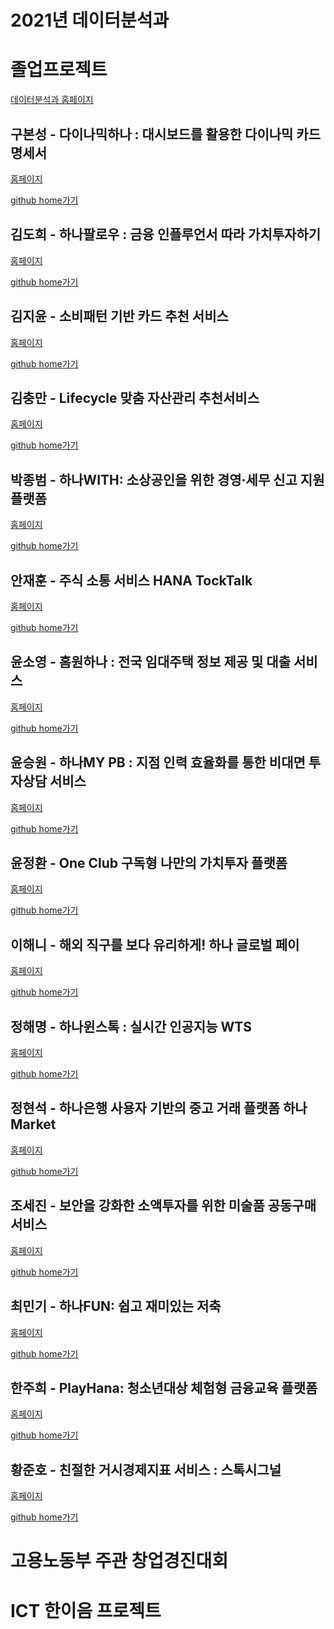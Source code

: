# 2021년 데이터분석과

# 졸업프로젝트
<p><a href="https://koposoftware.github.io/">데이터분석과 홈페이지</a></p>

## 구본성 - 다이나믹하나 : 대시보드를 활용한 다이나믹 카드명세서
<p><a href="https://koposoftware.github.io/2021_1_bskoo">홈페이지</a></p>
<p><a href="https://github.com/koposoftware/2021_1_bskoo">github home가기</a></p>


## 김도희 - 하나팔로우 : 금융 인플루언서 따라 가치투자하기
<p><a href="https://koposoftware.github.io/2021_2_dhkim">홈페이지</a></p>
<p><a href="https://github.com/koposoftware/2021_2_dhkim">github home가기</a></p>


## 김지윤 - 소비패턴 기반 카드 추천 서비스
<p><a href="https://koposoftware.github.io/2021_3_jykim">홈페이지</a></p>
<p><a href="https://github.com/koposoftware/2021_3_jykim">github home가기</a></p>


## 김충만 - Lifecycle 맞춤 자산관리 추천서비스
<p><a href="https://koposoftware.github.io/2021_4_cmkim">홈페이지</a></p>
<p><a href="https://github.com/koposoftware/2021_4_cmkim">github home가기</a></p>


## 박종범 - 하나WITH: 소상공인을 위한 경영·세무 신고 지원 플랫폼
<p><a href="https://koposoftware.github.io/2021_6_jbpark">홈페이지</a></p>
<p><a href="https://github.com/koposoftware/2021_6_jbpark">github home가기</a></p>


## 안재훈 - 주식 소통 서비스 HANA TockTalk
<p><a href="https://koposoftware.github.io/2021_9_jhan">홈페이지</a></p>
<p><a href="https://github.com/koposoftware/2021_9_jhan">github home가기</a></p>


## 윤소영 - 홈원하나 : 전국 임대주택 정보 제공 및 대출 서비스
<p><a href="https://koposoftware.github.io/2021_10_syyoon">홈페이지</a></p>
<p><a href="https://github.com/koposoftware/2021_10_syyoon">github home가기</a></p>


## 윤승원 - 하나MY PB : 지점 인력 효율화를 통한 비대면 투자상담 서비스
<p><a href="https://koposoftware.github.io/2021_11_swyoon">홈페이지</a></p>
<p><a href="https://github.com/koposoftware/2021_11_swyoon">github home가기</a></p>


## 윤정환 - One Club 구독형 나만의 가치투자 플랫폼 
<p><a href="https://koposoftware.github.io/2021_12_jhyoon">홈페이지</a></p>
<p><a href="https://github.com/koposoftware/2021_12_jhyoon">github home가기</a></p>


## 이해니 - 해외 직구를 보다 유리하게! 하나 글로벌 페이
<p><a href="https://koposoftware.github.io/2021_13_hnlee">홈페이지</a></p>
<p><a href="https://github.com/koposoftware/2021_13_hnlee">github home가기</a></p>


## 정해명 - 하나윈스톡 : 실시간 인공지능 WTS
<p><a href="https://koposoftware.github.io/2021_14_hmjung">홈페이지</a></p>
<p><a href="https://github.com/koposoftware/2021_14_hmjung">github home가기</a></p>


## 정현석 - 하나은행 사용자 기반의 중고 거래 플랫폼 하나Market
<p><a href="https://koposoftware.github.io/2021_15_hsjung">홈페이지</a></p>
<p><a href="https://github.com/koposoftware/2021_15_hsjung">github home가기</a></p>


## 조세진 - 보안을 강화한 소액투자를 위한 미술품 공동구매 서비스
<p><a href="https://koposoftware.github.io/2021_16_sjcho">홈페이지</a></p>
<p><a href="https://github.com/koposoftware/2021_16_sjcho">github home가기</a></p>


## 최민기 - 하나FUN: 쉽고 재미있는 저축
<p><a href="https://koposoftware.github.io/2021_17_mgchoi">홈페이지</a></p>
<p><a href="https://github.com/koposoftware/2021_17_mgchoi">github home가기</a></p>


## 한주희 - PlayHana: 청소년대상 체험형 금융교육 플랫폼
<p><a href="https://koposoftware.github.io/2021_18_jhhan">홈페이지</a></p>
<p><a href="https://github.com/koposoftware/2021_18_jhhan">github home가기</a></p>


## 황준호 - 친절한 거시경제지표 서비스 : 스톡시그널
<p><a href="https://koposoftware.github.io/2021_19_jhhwang">홈페이지</a></p>
<p><a href="https://github.com/koposoftware/2021_19_jhhwang">github home가기</a></p>


# 고용노동부 주관 창업경진대회

# ICT 한이음 프로젝트

